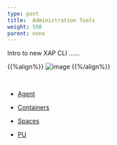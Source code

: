 ```yaml
---
type: post
title:  Administration Tools
weight: 550
parent: none
---
```



 
Intro to new XAP CLI ......



{{%align%}}
![image](/attachment_files/admin/xap-cli.png)
{{%/align%}}


<br>


- [Agent](/howto/admin-tools-service-grid.html)

- [Containers](/howto/admin-tools-container.html)

- [Spaces](/howto/admin-tools-space.html)

- [PU](/howto/admin-tools-pu.html)
 
  